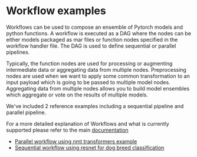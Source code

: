 # Workflow examples

Workflows can be used to compose an ensemble of Pytorch models and python functions. A workflow is executed as a DAG where the nodes can be either models packaged as mar files or function nodes specified in the workflow handler file. The DAG is used to define sequential or parallel pipelines.

Typically, the function nodes are used for processing or augmenting intermediate data or aggregating data from multiple nodes. Preprocessing nodes are used when we want to apply some common transformation to an input payload which is going to be passed to multiple model nodes. Aggregating data from multiple nodes allows you to build model ensembles which aggregate or vote on the results of multiple models.

<!-- It is also possible to use the same mar file in multiple workflows and register them at the same time. The model server will create separate instances of this model for the different workflows. This is demonstrated in the NMT Transformers example where the English-to-German model is used in both back translation and dual translation workflows. -->

We've included 2 reference examples including a sequential pipeline and parallel pipeline.

For a more detailed explanation of Workflows and what is currently supported please refer to the main [documentation](../../docs/workflows.md)

 * [Parallel workflow using nmt transformers example](nmt_transformers_pipeline/)
 * [Sequential workflow using resnet for dog breed classification](dog_breed_classification/)
